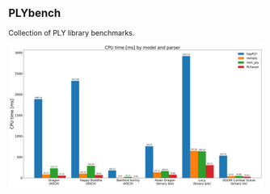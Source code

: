 PLYbench
--------

Collection of PLY library benchmarks.

![CPU times](assets/cpu_times.png "Title")
